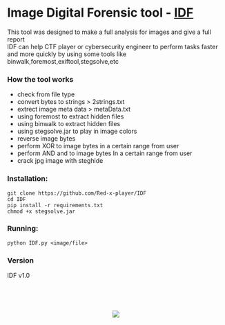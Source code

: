 # Image Digital Forensic tool - [IDF](https://github.com/Red-x-player/IDF.git)

This tool was designed to make a full analysis for images and give a full report
<br> IDF can help CTF player or cybersecurity engineer to perform tasks faster and more quickly
by using some tools like binwalk,foremost,exiftool,stegsolve,etc

### How the tool works
* check from file type
* convert bytes to strings > 2strings.txt
* extrect image meta data > metaData.txt
* using foremost to extract hidden files
* using binwalk to extract hidden files
* using stegsolve.jar to play in image colors
* reverse image bytes
* perform XOR to image bytes in a certain range from user
* perform AND and to image bytes In a certain range from user
* crack jpg image with steghide

### Installation:
```
git clone https://github.com/Red-x-player/IDF
cd IDF
pip install -r requirements.txt
chmod +x stegsolve.jar
```
### Running:
```
python IDF.py <image/file>
```
### Version
IDF v1.0

<h1 align="center">
  <br>
  <img src="https://imgur.com/a/0wiU56H">
</h1>
